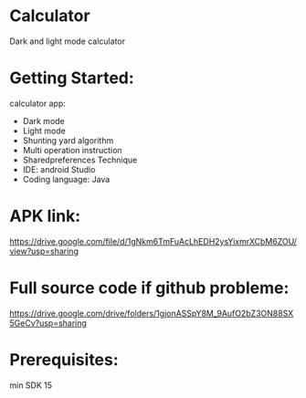 # Calculator
Dark and light mode calculator
# Getting Started:
calculator app:
- Dark mode
- Light mode
- Shunting yard algorithm
- Multi operation instruction
- Sharedpreferences Technique
- IDE: android Studio
- Coding language: Java

# APK link:
https://drive.google.com/file/d/1gNkm6TmFuAcLhEDH2ysYixmrXCbM6ZOU/view?usp=sharing

# Full source code if github probleme:
https://drive.google.com/drive/folders/1gjonASSpY8M_9AufO2bZ3ON88SX5GeCv?usp=sharing

# Prerequisites:
min SDK 15
